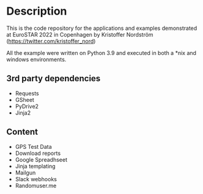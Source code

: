 # Description

This is the code repository for the applications and examples demonstrated at EuroSTAR 2022 in Copenhagen by Kristoffer Nordström (https://twitter.com/kristoffer_nord)

All the example were written on Python 3.9 and executed in both a \*nix and windows environments.

## 3rd party dependencies

- Requests
- GSheet
- PyDrive2
- Jinja2

## Content

- GPS Test Data
- Download reports
- Google Spreadhseet
- Jinja templating
- Mailgun
- Slack webhooks
- Randomuser.me